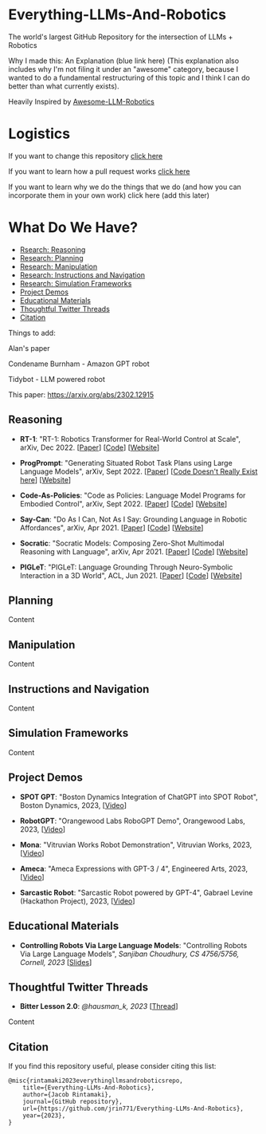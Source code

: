 # Everything-LLMs-And-Robotics
The world's largest GitHub Repository for the intersection of LLMs + Robotics

Why I made this: An Explanation (blue link here) (This explanation also includes why I'm not filing it under an "awesome" category, because I wanted to do a fundamental restructuring of this topic and I think I can do better than what currently exists).

Heavily Inspired by [Awesome-LLM-Robotics](https://github.com/GT-RIPL/Awesome-LLM-Robotics)

# Logistics 
If you want to change this repository [click here](PR-Guide.md)

If you want to learn how a pull request works [click here](how-to-do-a-pull-request.md)

If you want to learn why we do the things that we do (and how you can incorporate them in your own work) click here (add this later)

# What Do We Have?

- [Rsearch: Reasoning](#research-reasoning)
- [Research: Planning](#research-planning)
- [Research: Manipulation](#research-manipulation)
- [Research: Instructions and Navigation](#research-instructions-and-navigation)
- [Research: Simulation Frameworks](#research-simulation-frameworks)
- [Project Demos](#project-demos) 
- [Educational Materials](#educational-materials) 
- [Thoughtful Twitter Threads](#thoughtful-twitter-threads)
- [Citation](#citation)


Things to add: 

Alan's paper 

Condename Burnham - Amazon GPT robot 

Tidybot - LLM powered robot 

This paper: https://arxiv.org/abs/2302.12915 


## Reasoning <a name="research-reasoning"></a> 

* **RT-1**: "RT-1: Robotics Transformer for Real-World Control at Scale", arXiv, Dec 2022. [[Paper](https://arxiv.org/abs/2212.06817)] [[Code](https://github.com/google-research/robotics_transformer)] [[Website](https://robotics-transformer.github.io)]

* **ProgPrompt**: "Generating Situated Robot Task Plans using Large Language Models", arXiv, Sept 2022.  [[Paper](https://arxiv.org/abs/2209.11302)] [[Code Doesn't Really Exist here](https://github.com/progprompt/progprompt)] [[Website](https://progprompt.github.io)]

* **Code-As-Policies**: "Code as Policies: Language Model Programs for Embodied Control", arXiv, Sept 2022.  [[Paper](https://arxiv.org/abs/2209.07753)] [[Code](https://github.com/google-research/google-research/tree/master/code_as_policies)] [[Website](https://code-as-policies.github.io)]

* **Say-Can**: "Do As I Can, Not As I Say: Grounding Language in Robotic Affordances", arXiv, Apr 2021. [[Paper](https://arxiv.org/abs/2204.01691)] [[Code](https://say-can.github.io/#open-source)] [[Website](https://say-can.github.io)]

* **Socratic**: "Socratic Models: Composing Zero-Shot Multimodal Reasoning with Language", arXiv, Apr 2021. [[Paper](https://arxiv.org/abs/2204.00598)] [[Code](https://socraticmodels.github.io/#code)] [[Website](https://socraticmodels.github.io)]

* **PIGLeT**: "PIGLeT: Language Grounding Through Neuro-Symbolic Interaction in a 3D World", ACL, Jun 2021. [[Paper](https://arxiv.org/abs/2201.07207)] [[Code](https://github.com/rowanz/piglet)] [[Website](https://rowanzellers.com/piglet/)]

## Planning <a name="research-planning"></a>

Content

## Manipulation <a name="research-manipulation"></a>

Content

## Instructions and Navigation <a name="research-instructions-and-navigation"></a>

Content

## Simulation Frameworks <a name="research-simulation-frameworks"></a>

Content

## Project Demos <a name="project-demos"></a> 

* **SPOT GPT**: "Boston Dynamics Integration of ChatGPT into SPOT Robot", Boston Dynamics, 2023, [[Video](https://www.youtube.com/watch?v=XyCKe3rrYik)] 

* **RobotGPT**: "Orangewood Labs RoboGPT Demo", Orangewood Labs, 2023, [[Video](https://www.youtube.com/watch?v=56Ip4CBfX-E)]

* **Mona**: "Vitruvian Works Robot Demonstration", Vitruvian Works, 2023, [[Video](https://www.youtube.com/watch?v=xZ7ROSxcako)]

* **Ameca**: "Ameca Expressions with GPT-3 / 4", Engineered Arts, 2023, [[Video](https://www.youtube.com/watch?v=yUszJyS3d7A)]

* **Sarcastic Robot**: "Sarcastic Robot powered by GPT-4", Gabrael Levine (Hackathon Project), 2023, [[Video](https://www.youtube.com/watch?v=PgT8tPChbqc)] 


## Educational Materials <a name="educational-materials"></a> 

* **Controlling Robots Via Large Language Models**: "Controlling Robots Via Large Language Models", *Sanjiban Choudhury, CS 4756/5756, Cornell, 2023* [[Slides](https://www.cs.cornell.edu/courses/cs4756/2023sp/assets/slides_notes/lec26_slides.pdf)]

## Thoughtful Twitter Threads <a name="thoughtful-twitter-threads"></a>
* **Bitter Lesson 2.0**: *@hausman_k, 2023* [[Thread](https://twitter.com/hausman_k/status/1612509549889744899 
)] 


Content
## Citation <a name="citation"></a>

If you find this repository useful, please consider citing this list:

```
@misc{rintamaki2023everythingllmsandroboticsrepo,
    title={Everything-LLMs-And-Robotics},
    author={Jacob Rintamaki},
    journal={GitHub repository},
    url={https://github.com/jrin771/Everything-LLMs-And-Robotics},
    year={2023},
}
```
